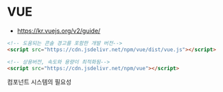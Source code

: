 # VUE
+ https://kr.vuejs.org/v2/guide/ 

```html
<!-- 도움되는 콘솔 경고를 포함한 개발 버전-->
<script src="https://cdn.jsdelivr.net/npm/vue/dist/vue.js"></script>
```

```html
<!-- 상용버전, 속도와 용량이 최적화됨-->
<script src="https://cdn.jsdelivr.net/npm/vue"></script>
```



컴포넌트 시스템의 필요성

